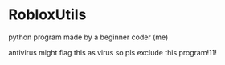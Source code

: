 # RobloxUtils
python program made by a beginner coder (me)

antivirus might flag this as virus
so pls exclude this program!11!
